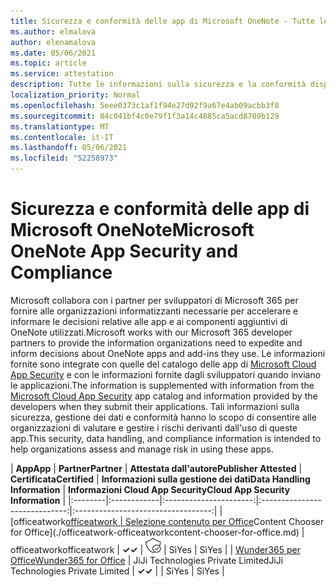 ```yaml
---
title: Sicurezza e conformità delle app di Microsoft OneNote - Tutte le app
ms.author: elmalova
author: elenamalova
ms.date: 05/06/2021
ms.topic: article
ms.service: attestation
description: Tutte le informazioni sulla sicurezza e la conformità disponibili per tutte le app di Microsoft OneNote.
localization_priority: Normal
ms.openlocfilehash: 5eee0373c1af1f94e27d92f9a67e4ab09acbb3f8
ms.sourcegitcommit: 84c041bf4c0e79f1f3a14c4885ca5acd8709b129
ms.translationtype: MT
ms.contentlocale: it-IT
ms.lasthandoff: 05/06/2021
ms.locfileid: "52258973"
---
```

# <a name="microsoft-onenote-app-security-and-compliance"></a><span data-ttu-id="d7ff7-103">Sicurezza e conformità delle app di Microsoft OneNote</span><span class="sxs-lookup"><span data-stu-id="d7ff7-103">Microsoft OneNote App Security and Compliance</span></span>

<span data-ttu-id="d7ff7-104">Microsoft collabora con i partner per sviluppatori di Microsoft 365 per fornire alle organizzazioni informatizzanti necessarie per accelerare e informare le decisioni relative alle app e ai componenti aggiuntivi di OneNote utilizzati.</span><span class="sxs-lookup"><span data-stu-id="d7ff7-104">Microsoft works with our Microsoft 365 developer partners to provide the information organizations need to expedite and inform decisions about OneNote apps and add-ins they use.</span></span> <span data-ttu-id="d7ff7-105">Le informazioni fornite sono integrate con quelle del catalogo delle app di [Microsoft Cloud App Security](https://www.microsoft.com/en-us/enterprise-mobility-security/cloud-app-security) e con le informazioni fornite dagli sviluppatori quando inviano le applicazioni.</span><span class="sxs-lookup"><span data-stu-id="d7ff7-105">The information is supplemented with information from the [Microsoft Cloud App Security](https://www.microsoft.com/en-us/enterprise-mobility-security/cloud-app-security) app catalog and information provided by the developers when they submit their applications.</span></span> <span data-ttu-id="d7ff7-106">Tali informazioni sulla sicurezza, gestione dei dati e conformità hanno lo scopo di consentire alle organizzazioni di valutare e gestire i rischi derivanti dall'uso di queste app.</span><span class="sxs-lookup"><span data-stu-id="d7ff7-106">This security, data handling, and compliance information is intended to help organizations assess and manage risk in using these apps.</span></span>

| <span data-ttu-id="d7ff7-107">**App**</span><span class="sxs-lookup"><span data-stu-id="d7ff7-107">**App**</span></span> | <span data-ttu-id="d7ff7-108">**Partner**</span><span class="sxs-lookup"><span data-stu-id="d7ff7-108">**Partner**</span></span> | <span data-ttu-id="d7ff7-109">**Attestata dall'autore**</span><span class="sxs-lookup"><span data-stu-id="d7ff7-109">**Publisher Attested**</span></span> | <span data-ttu-id="d7ff7-110">**Certificata**</span><span class="sxs-lookup"><span data-stu-id="d7ff7-110">**Certified**</span></span> | <span data-ttu-id="d7ff7-111">**Informazioni sulla gestione dei dati**</span><span class="sxs-lookup"><span data-stu-id="d7ff7-111">**Data Handling Information**</span></span> | <span data-ttu-id="d7ff7-112">**Informazioni Cloud App Security**</span><span class="sxs-lookup"><span data-stu-id="d7ff7-112">**Cloud App Security Information**</span></span> |
|:--------|:------------|:----------------------:|:-----------------------------:|:----------------------------------:|
| <span data-ttu-id="d7ff7-113">[officeatwork</span><span class="sxs-lookup"><span data-stu-id="d7ff7-113">[officeatwork</span></span> | <span data-ttu-id="d7ff7-114">Selezione contenuto per Office](./officeatwork-officeatworkcontent-chooser-for-office.md)</span><span class="sxs-lookup"><span data-stu-id="d7ff7-114">Content Chooser for Office](./officeatwork-officeatworkcontent-chooser-for-office.md)</span></span> | <span data-ttu-id="d7ff7-115">officeatwork</span><span class="sxs-lookup"><span data-stu-id="d7ff7-115">officeatwork</span></span> | <span data-ttu-id="d7ff7-116">**✓**</span><span class="sxs-lookup"><span data-stu-id="d7ff7-116">**✓**</span></span> | <img alt="Certified application badge" src="../media/certified-badge.png" height="25" width="25" /> | <span data-ttu-id="d7ff7-117">Sì</span><span class="sxs-lookup"><span data-stu-id="d7ff7-117">Yes</span></span> | <span data-ttu-id="d7ff7-118">Sì</span><span class="sxs-lookup"><span data-stu-id="d7ff7-118">Yes</span></span> |
| [<span data-ttu-id="d7ff7-119">Wunder365 per Office</span><span class="sxs-lookup"><span data-stu-id="d7ff7-119">Wunder365 for Office</span></span>](./jiji-technologies-private-limited-wunder365-for-office.md) | <span data-ttu-id="d7ff7-120">JiJi Technologies Private Limited</span><span class="sxs-lookup"><span data-stu-id="d7ff7-120">JiJi Technologies Private Limited</span></span> | <span data-ttu-id="d7ff7-121">**✓**</span><span class="sxs-lookup"><span data-stu-id="d7ff7-121">**✓**</span></span> |  | <span data-ttu-id="d7ff7-122">Sì</span><span class="sxs-lookup"><span data-stu-id="d7ff7-122">Yes</span></span> | <span data-ttu-id="d7ff7-123">Sì</span><span class="sxs-lookup"><span data-stu-id="d7ff7-123">Yes</span></span> |
